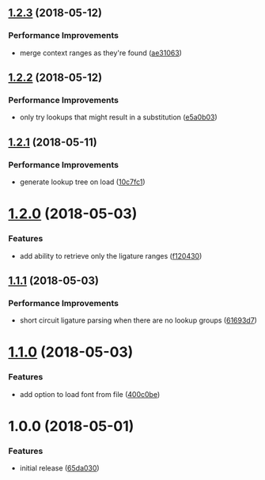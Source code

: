 <a name="1.2.3"></a>
## [1.2.3](https://github.com/princjef/font-ligatures/compare/v1.2.2...v1.2.3) (2018-05-12)


### Performance Improvements

* merge context ranges as they're found ([ae31063](https://github.com/princjef/font-ligatures/commit/ae31063))

<a name="1.2.2"></a>
## [1.2.2](https://github.com/princjef/font-ligatures/compare/v1.2.1...v1.2.2) (2018-05-12)


### Performance Improvements

* only try lookups that might result in a substitution ([e5a0b03](https://github.com/princjef/font-ligatures/commit/e5a0b03))

<a name="1.2.1"></a>
## [1.2.1](https://github.com/princjef/font-ligatures/compare/v1.2.0...v1.2.1) (2018-05-11)


### Performance Improvements

* generate lookup tree on load ([10c7fc1](https://github.com/princjef/font-ligatures/commit/10c7fc1))

<a name="1.2.0"></a>
# [1.2.0](https://github.com/princjef/font-ligatures/compare/v1.1.1...v1.2.0) (2018-05-03)


### Features

* add ability to retrieve only the ligature ranges ([f120430](https://github.com/princjef/font-ligatures/commit/f120430))

<a name="1.1.1"></a>
## [1.1.1](https://github.com/princjef/font-ligatures/compare/v1.1.0...v1.1.1) (2018-05-03)


### Performance Improvements

* short circuit ligature parsing when there are no lookup groups ([61693d7](https://github.com/princjef/font-ligatures/commit/61693d7))

<a name="1.1.0"></a>
# [1.1.0](https://github.com/princjef/font-ligatures/compare/v1.0.0...v1.1.0) (2018-05-03)


### Features

* add option to load font from file ([400c0be](https://github.com/princjef/font-ligatures/commit/400c0be))

<a name="1.0.0"></a>
# 1.0.0 (2018-05-01)


### Features

* initial release ([65da030](https://github.com/princjef/font-ligatures/commit/65da030))
